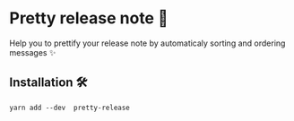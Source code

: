 # Pretty release note 💄

Help you to prettify your release note by automaticaly sorting and ordering messages ✨

## Installation 🛠

```
yarn add --dev  pretty-release
```
